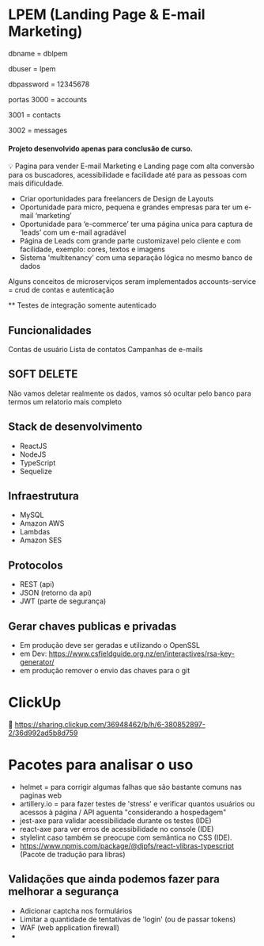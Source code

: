 
# LPEM (Landing Page & E-mail Marketing)

dbname = dblpem

dbuser = lpem

dbpassword = 12345678

portas
3000 = accounts

3001 = contacts

3002 = messages

#### Projeto desenvolvido apenas para conclusão de curso.

💡 Pagina para vender E-mail Marketing e Landing page com alta conversão para os buscadores, acessibilidade e facilidade até para as pessoas com mais dificuldade.

- Criar oportunidades para freelancers de Design de Layouts 
- Oportunidade para micro, pequena e grandes empresas para ter um e-mail ‘marketing’
- Oportunidade para ‘e-commerce’ ter uma página unica para captura de ‘leads’ com um e-mail agradável
- Página de Leads com grande parte customizavel pelo cliente e com facilidade, exemplo: cores, textos e imagens
- Sistema 'multitenancy' com uma separação lógica no mesmo banco de dados

 Alguns conceitos de microserviços seram implementados
 accounts-service = crud de contas e autenticação

 ** Testes de integração somente autenticado

 ## Funcionalidades
 Contas de usuário 
 Lista de contatos 
 Campanhas de e-mails

 ## SOFT DELETE
 Não vamos deletar realmente os dados, vamos só ocultar pelo banco para termos um relatorio mais completo

 ## Stack de desenvolvimento
 * ReactJS
 * NodeJS
 * TypeScript
 * Sequelize

 ## Infraestrutura
 * MySQL
 * Amazon AWS
 * Lambdas
 * Amazon SES


 ## Protocolos
 * REST (api)
 * JSON (retorno da api)
 * JWT (parte de segurança)

 ## Gerar chaves publicas e privadas
 * Em produção deve ser geradas e utilizando o OpenSSL
 * em Dev: https://www.csfieldguide.org.nz/en/interactives/rsa-key-generator/
 * em produção remover o envio das chaves para o git

# ClickUp
:link: https://sharing.clickup.com/36948462/b/h/6-380852897-2/36d992ad5b8d759

# Pacotes para analisar o uso
- helmet = para corrigir algumas falhas que são bastante comuns nas paginas web
- artillery.io = para fazer testes de 'stress' e verificar quantos usuários ou acessos à página / API aguenta "considerando a hospedagem"
- jest-axe para validar acessibilidade durante os testes (IDE)
- react-axe para ver erros de acessibilidade no console (IDE)
- stylelint caso também se preocupe com semântica no CSS (IDE).
- https://www.npmjs.com/package/@djpfs/react-vlibras-typescript (Pacote de tradução para libras)

## Validações que ainda podemos fazer para melhorar a segurança
* Adicionar captcha nos formulários
* Limitar a quantidade de tentativas de 'login' (ou de passar tokens)
* WAF (web application firewall)
* 
